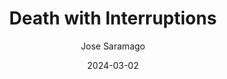 ---
title: "Death with Interruptions"
author: "Jose Saramago"
date: 2024-03-02
weight: 1
books/tags:
    - "fiction"
---